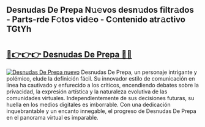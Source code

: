 ## Desnudas De Prepa N𝚞𝚎vos desn𝚞dos filtr𝚊dos - Parts-rde F𝚘tos vid𝚎o - C𝚘ntenido atr𝚊ctivo TGtYh

# <h2><a href="http://mb9h84.tromn.icu/?c=Desnudas+De+Prepa">🔗👉👉👉 Desnudas De Prepa 🔗🔗</a></h2>

[![Desnudas De Prepa nuevo](https://i.imgur.com/pEAQMta.gif)](http://mb9h84.tromn.icu/?c=Desnudas+De+Prepa)
Desnudas De Prepa, un personaje intrigante y polémico, elude la definición fácil. Su innovador estilo de comunicación en línea ha cautivado y enfurecido a los críticos, encendiendo debates sobre la privacidad, la expresión artística y la naturaleza evolutiva de las comunidades virtuales. Independientemente de sus decisiones futuras, su huella en los medios digitales es imborrable. Con una dedicación inquebrantable y un encanto innegable, el progreso de Desnudas De Prepa en el panorama virtual es imparable.
